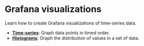 # Grafana visualizations 
Learn how to create Grafana visualizations of time-series data.

- **[Time-series][time-series]**: Graph data points in timed order.
- **[Histograms][histograms]**: Graph the distribution of values in a set of data.

[time-series]: /tutorials/grafana/visualizations/time-series
[histograms]: /tutorials/grafana/visualizations/histograms